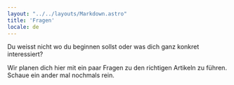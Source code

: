 ```yaml
---
layout: "../../layouts/Markdown.astro"
title: 'Fragen'
locale: de
---
```


Du weisst nicht wo du beginnen sollst oder was dich ganz konkret interessiert? 

Wir planen dich hier mit ein paar Fragen zu den richtigen Artikeln zu führen. Schaue ein ander mal nochmals rein.
